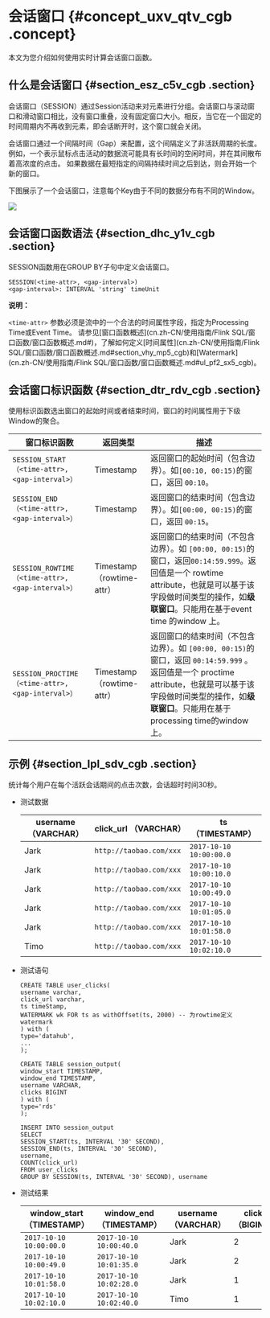 # 会话窗口 {#concept_uxv_qtv_cgb .concept}

本文为您介绍如何使用实时计算会话窗口函数。

## 什么是会话窗口 {#section_esz_c5v_cgb .section}

会话窗口（SESSION）通过Session活动来对元素进行分组。会话窗口与滚动窗口和滑动窗口相比，没有窗口重叠，没有固定窗口大小。相反，当它在一个固定的时间周期内不再收到元素，即会话断开时，这个窗口就会关闭。

会话窗口通过一个间隔时间（Gap）来配置，这个间隔定义了非活跃周期的长度。例如，一个表示鼠标点击活动的数据流可能具有长时间的空闲时间，并在其间散布着高浓度的点击。 如果数据在最短指定的间隔持续时间之后到达，则会开始一个新的窗口。

下图展示了一个会话窗口，注意每个Key由于不同的数据分布有不同的Window。

![](http://static-aliyun-doc.oss-cn-hangzhou.aliyuncs.com/assets/img/40914/154857773034336_zh-CN.png)

## 会话窗口函数语法 {#section_dhc_y1v_cgb .section}

SESSION函数用在GROUP BY子句中定义会话窗口。

```language-sql
SESSION(<time-attr>, <gap-interval>)
<gap-interval>: INTERVAL 'string' timeUnit

```

**说明：** 

 `<time-attr>` 参数必须是流中的一个合法的时间属性字段，指定为Processing Time或Event Time。 请参见[窗口函数概述](cn.zh-CN/使用指南/Flink SQL/窗口函数/窗口函数概述.md#)，了解如何定义[时间属性](cn.zh-CN/使用指南/Flink SQL/窗口函数/窗口函数概述.md#section_vhy_mp5_cgb)和[Watermark](cn.zh-CN/使用指南/Flink SQL/窗口函数/窗口函数概述.md#ul_pf2_sx5_cgb)。

## 会话窗口标识函数 {#section_dtr_rdv_cgb .section}

使用标识函数选出窗口的起始时间或者结束时间，窗口的时间属性用于下级Window的聚合。

|窗口标识函数|返回类型|描述|
|------|----|--|
|`SESSION_START（<time-attr>, <gap-interval>）`|Timestamp|返回窗口的起始时间（包含边界）。如`[00:10, 00:15)`的窗口，返回 `00:10`。|
|`SESSION_END（<time-attr>, <gap-interval>）`|Timestamp|返回窗口的结束时间（包含边界）。如`[00:00, 00:15)`的窗口，返回 `00:15`。|
|`SESSION_ROWTIME（<time-attr>, <gap-interval>）`|Timestamp（rowtime-attr）|返回窗口的结束时间（不包含边界）。如 `[00:00, 00:15)`的窗口，返回`00:14:59.999`。返回值是一个 rowtime attribute，也就是可以基于该字段做时间类型的操作，如**级联窗口**。只能用在基于event time 的window 上。|
|`SESSION_PROCTIME（<time-attr>, <gap-interval>）`|Timestamp（rowtime-attr）|返回窗口的结束时间（不包含边界）。如 `[00:00, 00:15)`的窗口，返回 `00:14:59.999` 。返回值是一个 proctime attribute，也就是可以基于该字段做时间类型的操作，如**级联窗口**。只能用在基于 processing time的window 上。|

## 示例 {#section_lpl_sdv_cgb .section}

统计每个用户在每个活跃会话期间的点击次数，会话超时时间30秒。

-   测试数据

    |username （VARCHAR）|click\_url （VARCHAR）|ts （TIMESTAMP）|
    |------------------|--------------------|--------------|
    |Jark|`http://taobao.com/xxx`|`2017-10-10 10:00:00.0`|
    |Jark|`http://taobao.com/xxx`|`2017-10-10 10:00:10.0`|
    |Jark|`http://taobao.com/xxx`|`2017-10-10 10:00:49.0`|
    |Jark|`http://taobao.com/xxx`|`2017-10-10 10:01:05.0`|
    |Jark|`http://taobao.com/xxx`|`2017-10-10 10:01:58.0`|
    |Timo|`http://taobao.com/xxx`|`2017-10-10 10:02:10.0`|

-   测试语句

    ```language-SQL
    CREATE TABLE user_clicks(
    username varchar,
    click_url varchar,
    ts timeStamp,
    WATERMARK wk FOR ts as withOffset(ts, 2000) -- 为rowtime定义watermark
    ) with (
    type='datahub',
    ...
    );
    
    CREATE TABLE session_output(
    window_start TIMESTAMP,
    window_end TIMESTAMP,
    username VARCHAR,
    clicks BIGINT
    ) with (
    type='rds'
    );
    
    INSERT INTO session_output
    SELECT
    SESSION_START(ts, INTERVAL '30' SECOND),
    SESSION_END(ts, INTERVAL '30' SECOND),
    username,
    COUNT(click_url)
    FROM user_clicks
    GROUP BY SESSION(ts, INTERVAL '30' SECOND), username
    
    ```

-   测试结果

    |window\_start （TIMESTAMP）|window\_end （TIMESTAMP）|username （VARCHAR）|clicks （BIGINT）|
    |-------------------------|-----------------------|------------------|---------------|
    |`2017-10-10 10:00:00.0`|`2017-10-10 10:00:40.0`|Jark|2|
    |`2017-10-10 10:00:49.0`|`2017-10-10 10:01:35.0`|Jark|2|
    |`2017-10-10 10:01:58.0`|`2017-10-10 10:02:28.0`|Jark|1|
    |`2017-10-10 10:02:10.0`|`2017-10-10 10:02:40.0`|Timo|1|


